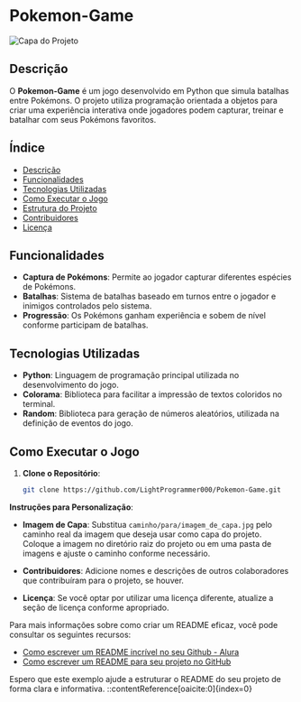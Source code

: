 # Pokemon-Game

![Capa do Projeto](caminho/para/imagem_de_capa.jpg)

## Descrição

O **Pokemon-Game** é um jogo desenvolvido em Python que simula batalhas entre Pokémons. O projeto utiliza programação orientada a objetos para criar uma experiência interativa onde jogadores podem capturar, treinar e batalhar com seus Pokémons favoritos.

## Índice

- [Descrição](#descrição)
- [Funcionalidades](#funcionalidades)
- [Tecnologias Utilizadas](#tecnologias-utilizadas)
- [Como Executar o Jogo](#como-executar-o-jogo)
- [Estrutura do Projeto](#estrutura-do-projeto)
- [Contribuidores](#contribuidores)
- [Licença](#licença)

## Funcionalidades

- **Captura de Pokémons**: Permite ao jogador capturar diferentes espécies de Pokémons.
- **Batalhas**: Sistema de batalhas baseado em turnos entre o jogador e inimigos controlados pelo sistema.
- **Progressão**: Os Pokémons ganham experiência e sobem de nível conforme participam de batalhas.

## Tecnologias Utilizadas

- **Python**: Linguagem de programação principal utilizada no desenvolvimento do jogo.
- **Colorama**: Biblioteca para facilitar a impressão de textos coloridos no terminal.
- **Random**: Biblioteca para geração de números aleatórios, utilizada na definição de eventos do jogo.

## Como Executar o Jogo

1. **Clone o Repositório**:

   ```bash
   git clone https://github.com/LightProgrammer000/Pokemon-Game.git

**Instruções para Personalização**:

- **Imagem de Capa**: Substitua `caminho/para/imagem_de_capa.jpg` pelo caminho real da imagem que deseja usar como capa do projeto. Coloque a imagem no diretório raiz do projeto ou em uma pasta de imagens e ajuste o caminho conforme necessário.

- **Contribuidores**: Adicione nomes e descrições de outros colaboradores que contribuíram para o projeto, se houver.

- **Licença**: Se você optar por utilizar uma licença diferente, atualize a seção de licença conforme apropriado.

Para mais informações sobre como criar um README eficaz, você pode consultar os seguintes recursos:

- [Como escrever um README incrível no seu Github - Alura](https://www.alura.com.br/artigos/escrever-bom-readme)
- [Como escrever um README para seu projeto no GitHub](https://www.freecodecamp.org/portuguese/news/como-escrever-um-bom-arquivo-readme-para-seu-projeto-do-github/)

Espero que este exemplo ajude a estruturar o README do seu projeto de forma clara e informativa.
::contentReference[oaicite:0]{index=0}
 
